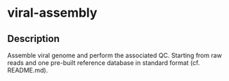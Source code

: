 # viral-assembly

## Description

Assemble viral genome and perform the associated QC. Starting from raw reads and one pre-built reference database in standard format (cf. README.md).
